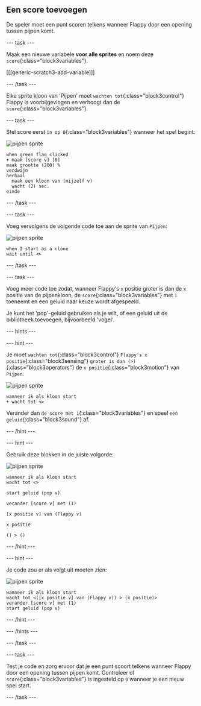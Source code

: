 ## Een score toevoegen

De speler moet een punt scoren telkens wanneer Flappy door een opening tussen pijpen komt.

--- task ---

Maak een nieuwe variabele **voor alle sprites** en noem deze `score`{:class="block3variables"}.

[[[generic-scratch3-add-variable]]]

--- /task ---

Elke sprite kloon van 'Pijpen' moet `wachten tot`{:class="block3control"} Flappy is voorbijgevlogen en verhoogt dan de `score`{:class="block3variables"}.

--- task ---

Stel score eerst `in op 0`{:class="block3variables"} wanneer het spel begint:

![pijpen sprite](images/pipes-sprite.png)

```blocks3
when green flag clicked
+ maak [score v] [0]
maak grootte (200) %
verdwijn
herhaal
  maak een kloon van (mijzelf v)
  wacht (2) sec.
einde
```

--- /task ---

--- task ---

Voeg vervolgens de volgende code toe aan de sprite van `Pijpen`:

![pijpen sprite](images/pipes-sprite.png)

```blocks3
when I start as a clone
wait until <>
```

--- /task ---

--- task ---

Voeg meer code toe zodat, wanneer Flappy's `x` positie groter is dan de `x` positie van de pijpenkloon, de `score`{:class="block3variables"} met `1` toeneemt en een geluid naar keuze wordt afgespeeld.

Je kunt het 'pop'-geluid gebruiken als je wilt, of een geluid uit de bibliotheek toevoegen, bijvoorbeeld 'vogel'.

--- hints ---


--- hint ---

Je moet `wachten tot`{:class="block3control"} `Flappy's x positie`{:class="block3sensing"} `groter is dan (>)`{:class="block3operators"} de `x positie`{:class="block3motion"} van `Pijpen`.

![pijpen sprite](images/pipes-sprite.png)

```blocks3
wanneer ik als kloon start
+ wacht tot <>
```

Verander dan `de score met 1`{:class="block3variables"} en speel `een geluid`{:class="block3sound"} af.

--- /hint ---

--- hint ---

Gebruik deze blokken in de juiste volgorde:

![pijpen sprite](images/pipes-sprite.png)

```blocks3
wanneer ik als kloon start
wacht tot <>

start geluid (pop v)

verander [score v] met (1)

[x positie v] van (Flappy v)

x positie

() > ()
```

--- /hint ---

--- hint ---

Je code zou er als volgt uit moeten zien:

![pijpen sprite](images/pipes-sprite.png)

```blocks3
wanneer ik als kloon start
wacht tot <([x positie v] van (Flappy v)) > (x positie)>
verander [score v] met (1)
start geluid (pop v)
```

--- /hint ---

--- /hints ---

--- /task ---

--- task ---

Test je code en zorg ervoor dat je een punt scoort telkens wanneer Flappy door een opening tussen pijpen komt. Controleer of `score`{:class="block3variables"} is ingesteld op `0` wanneer je een nieuw spel start.

--- /task ---